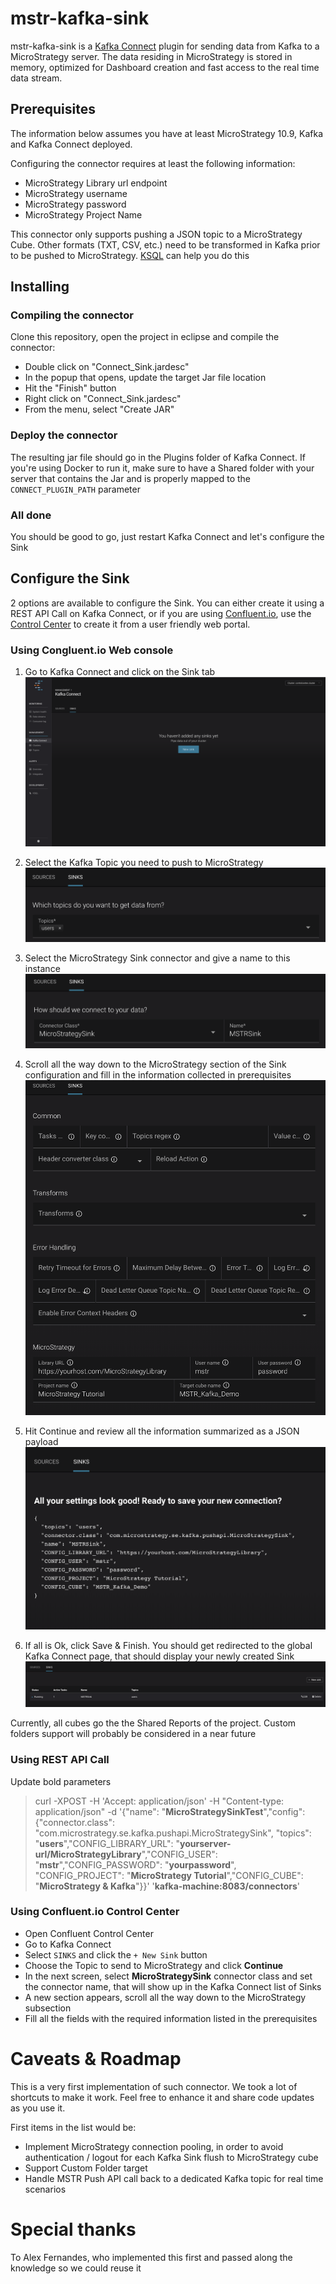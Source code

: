 # mstr-kafka-sink
mstr-kafka-sink is a [Kafka Connect](http://kafka.apache.org/documentation.html#connect) plugin for sending data from Kafka to a MicroStrategy server.
The data residing in MicroStrategy is stored in memory, optimized for Dashboard creation and fast access to the real time data stream.

## Prerequisites
The information below assumes you have at least MicroStrategy 10.9, Kafka and Kafka Connect deployed.

Configuring the connector requires at least the following information:
* MicroStrategy Library url endpoint
* MicroStrategy username
* MicroStrategy password
* MicroStrategy Project Name

This connector only supports pushing a JSON topic to a MicroStrategy Cube. Other formats (TXT, CSV, etc.) need to be transformed in Kafka prior to be pushed to MicroStrategy. [KSQL](https://www.confluent.io/product/ksql/) can help you do this

## Installing
### Compiling the connector
Clone this repository, open the project in eclipse and compile the connector:
* Double click on "Connect_Sink.jardesc"
* In the popup that opens, update the target Jar file location
* Hit the "Finish" button
* Right click on "Connect_Sink.jardesc"
* From the menu, select "Create JAR"

### Deploy the connector
The resulting jar file should go in the Plugins folder of Kafka Connect.
If you're using Docker to run it, make sure to have a Shared folder with your server that contains the Jar and is properly mapped to the ```CONNECT_PLUGIN_PATH``` parameter

### All done
You should be good to go, just restart Kafka Connect and let's configure the Sink

## Configure the Sink
2 options are available to configure the Sink. You can either create it using a REST API Call on Kafka Connect, or if you are using [Confluent.io](http://confluent.io/), use the [Control Center](https://www.confluent.io/confluent-control-center/) to create it from a user friendly web portal.

### Using Congluent.io Web console
1. Go to Kafka Connect and click on the Sink tab
![1_new_sink](https://github.com/hchadeisson/mstr-kafka-sink/blob/master/ReadMeScreenshots/1_new_sink.png)

2. Select the Kafka Topic you need to push to MicroStrategy
![2_select_topic](https://github.com/hchadeisson/mstr-kafka-sink/blob/master/ReadMeScreenshots/2_select_topic.png)

3. Select the MicroStrategy Sink connector and give a name to this instance
![3_select_sink](https://github.com/hchadeisson/mstr-kafka-sink/blob/master/ReadMeScreenshots/3_select_sink.png)

4. Scroll all the way down to the MicroStrategy section of the Sink configuration and fill in the information collected in prerequisites
![4_configure_sink](https://github.com/hchadeisson/mstr-kafka-sink/blob/master/ReadMeScreenshots/4_configure_sink.png)

5. Hit Continue and review all the information summarized as a JSON payload
![5_validate_sink](https://github.com/hchadeisson/mstr-kafka-sink/blob/master/ReadMeScreenshots/5_validate_sink.png)

6. If all is Ok, click Save & Finish. You should get redirected to the global Kafka Connect page, that should display your newly created Sink
![6_saved_sink](https://github.com/hchadeisson/mstr-kafka-sink/blob/master/ReadMeScreenshots/6_saved_sink.png)

Currently, all cubes go the the Shared Reports of the project. Custom folders support will probably be considered in a near future

### Using REST API Call
Update bold parameters

> curl -XPOST -H 'Accept: application/json' -H "Content-type: application/json" -d '{"name": "**MicroStrategySinkTest**","config": {"connector.class": "com.microstrategy.se.kafka.pushapi.MicroStrategySink", "topics": "**users**","CONFIG_LIBRARY_URL": "**yourserver-url/MicroStrategyLibrary**","CONFIG_USER": "**mstr**","CONFIG_PASSWORD": "**yourpassword**", "CONFIG_PROJECT": "**MicroStrategy Tutorial**","CONFIG_CUBE": "**MicroStrategy & Kafka**"}}' '**kafka-machine:8083/connectors**'

### Using Confluent.io Control Center
* Open Confluent Control Center
* Go to Kafka Connect
* Select `SINKS` and click the `+ New Sink` button
* Choose the Topic to send to MicroStrategy and click **Continue**
* In the next screen, select **MicroStrategySink** connector class and set the connector name, that will show up in the Kafka Connect list of Sinks
* A new section appears, scroll all the way down to the MicroStrategy subsection
* Fill all the fields with the required information listed in the prerequisites

# Caveats & Roadmap
This is a very first implementation of such connector. We took a lot of shortcuts to make it work. Feel free to enhance it and share code updates as you use it.

First items in the list would be:
* Implement MicroStrategy connection pooling, in order to avoid authentication / logout for each Kafka Sink flush to MicroStrategy cube
* Support Custom Folder target
* Handle MSTR Push API call back to a dedicated Kafka topic for real time scenarios

# Special thanks
To Alex Fernandes, who implemented this first and passed along the knowledge so we could reuse it
